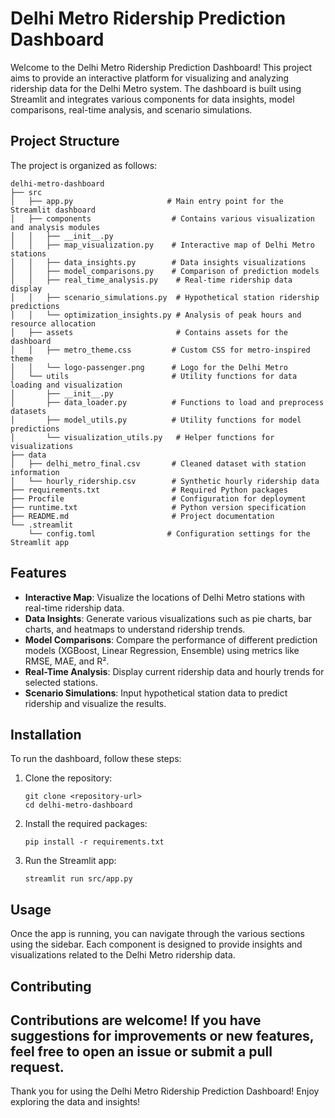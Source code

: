 # Delhi Metro Ridership Prediction Dashboard

Welcome to the Delhi Metro Ridership Prediction Dashboard! This project aims to provide an interactive platform for visualizing and analyzing ridership data for the Delhi Metro system. The dashboard is built using Streamlit and integrates various components for data insights, model comparisons, real-time analysis, and scenario simulations.

## Project Structure

The project is organized as follows:

```
delhi-metro-dashboard
├── src
│   ├── app.py                     # Main entry point for the Streamlit dashboard
│   ├── components                  # Contains various visualization and analysis modules
│   │   ├── __init__.py
│   │   ├── map_visualization.py    # Interactive map of Delhi Metro stations
│   │   ├── data_insights.py        # Data insights visualizations
│   │   ├── model_comparisons.py    # Comparison of prediction models
│   │   ├── real_time_analysis.py    # Real-time ridership data display
│   │   ├── scenario_simulations.py  # Hypothetical station ridership predictions
│   │   └── optimization_insights.py # Analysis of peak hours and resource allocation
│   ├── assets                       # Contains assets for the dashboard
│   │   ├── metro_theme.css         # Custom CSS for metro-inspired theme
│   │   └── logo-passenger.png      # Logo for the Delhi Metro
│   └── utils                       # Utility functions for data loading and visualization
│       ├── __init__.py
│       ├── data_loader.py          # Functions to load and preprocess datasets
│       ├── model_utils.py          # Utility functions for model predictions
│       └── visualization_utils.py   # Helper functions for visualizations
├── data
│   ├── delhi_metro_final.csv       # Cleaned dataset with station information
│   └── hourly_ridership.csv        # Synthetic hourly ridership data
├── requirements.txt                # Required Python packages
├── Procfile                        # Configuration for deployment
├── runtime.txt                     # Python version specification
├── README.md                       # Project documentation
└── .streamlit
    └── config.toml                # Configuration settings for the Streamlit app
```

## Features

- **Interactive Map**: Visualize the locations of Delhi Metro stations with real-time ridership data.
- **Data Insights**: Generate various visualizations such as pie charts, bar charts, and heatmaps to understand ridership trends.
- **Model Comparisons**: Compare the performance of different prediction models (XGBoost, Linear Regression, Ensemble) using metrics like RMSE, MAE, and R².
- **Real-Time Analysis**: Display current ridership data and hourly trends for selected stations.
- **Scenario Simulations**: Input hypothetical station data to predict ridership and visualize the results.

## Installation

To run the dashboard, follow these steps:

1. Clone the repository:
   ```
   git clone <repository-url>
   cd delhi-metro-dashboard
   ```

2. Install the required packages:
   ```
   pip install -r requirements.txt
   ```

3. Run the Streamlit app:
   ```
   streamlit run src/app.py
   ```

## Usage

Once the app is running, you can navigate through the various sections using the sidebar. Each component is designed to provide insights and visualizations related to the Delhi Metro ridership data.

## Contributing

Contributions are welcome! If you have suggestions for improvements or new features, feel free to open an issue or submit a pull request.
---

Thank you for using the Delhi Metro Ridership Prediction Dashboard! Enjoy exploring the data and insights!